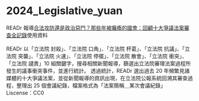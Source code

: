 # 2024_Legislative_yuan
READr 報導[合法攻防還是政治惡鬥？那些年被癱瘓的國會：回顧十大爭議法案審查全記錄](<https://www.readr.tw/post/2986>)使用資料
<br><br>
READr 以「立法院 封殺」、「立法院 口角」、「立法院 杯葛」、「立法院 抗議」、「立法院 突襲」、「立法院 火速」、「立法院 停擺」、「立法院 散會」、「立法院 衝突」、「立法院 譴責」10 組關鍵字，搜尋相關新聞報導，篩選出立法院審理法案過程所發生的議事衝突事件，並進行統計。
透過統計，READr 選出過去 20 年頻繁見諸媒體的十大爭議法案，並從新聞報導的資訊出現，在立法院公報系統回溯其審查過程，整理出 25 個會議紀錄，檔案格式為「法案簡稱＿某次會議紀錄」
<br />Liscense：CC0
